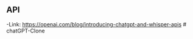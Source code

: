 ## API

-Link: https://openai.com/blog/introducing-chatgpt-and-whisper-apis
#   c h a t G P T - C l o n e  
 